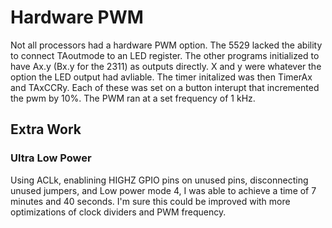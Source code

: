 # Hardware PWM
Not all processors had a hardware PWM option. The 5529 lacked the ability to connect TAoutmode to an LED register. The other programs initialized to have Ax.y (Bx.y for the 2311) as outputs directly. X and y were whatever the option the LED output had avliable. The timer initalized was then TimerAx and TAxCCRy. Each of these was set on a button interupt that incremented the pwm by 10%. The PWM ran at a set frequency of 1 kHz. 

## Extra Work
### Ultra Low Power
Using ACLk, enablining HIGHZ GPIO pins on unused pins, disconnecting unused jumpers, and Low power mode 4, I was able to achieve a time of 7 minutes and 40 seconds. I'm sure this could be improved with more optimizations of clock dividers and PWM frequency. 
